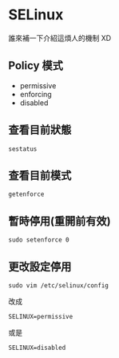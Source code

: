 SELinux
=============
誰來補一下介紹這煩人的機制 XD

Policy 模式
-------------

*   permissive
*   enforcing
*   disabled

查看目前狀態
----------
`sestatus`

查看目前模式
----------
`getenforce`

暫時停用(重開前有效)
----------------
`sudo setenforce 0`

更改設定停用
----------
`sudo vim /etc/selinux/config`

改成

`SELINUX=permissive`

或是

`SELINUX=disabled`